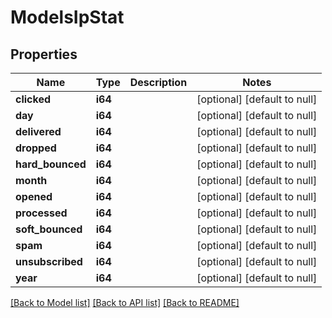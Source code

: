 # ModelsIpStat

## Properties
Name | Type | Description | Notes
------------ | ------------- | ------------- | -------------
**clicked** | **i64** |  | [optional] [default to null]
**day** | **i64** |  | [optional] [default to null]
**delivered** | **i64** |  | [optional] [default to null]
**dropped** | **i64** |  | [optional] [default to null]
**hard_bounced** | **i64** |  | [optional] [default to null]
**month** | **i64** |  | [optional] [default to null]
**opened** | **i64** |  | [optional] [default to null]
**processed** | **i64** |  | [optional] [default to null]
**soft_bounced** | **i64** |  | [optional] [default to null]
**spam** | **i64** |  | [optional] [default to null]
**unsubscribed** | **i64** |  | [optional] [default to null]
**year** | **i64** |  | [optional] [default to null]

[[Back to Model list]](../README.md#documentation-for-models) [[Back to API list]](../README.md#documentation-for-api-endpoints) [[Back to README]](../README.md)


